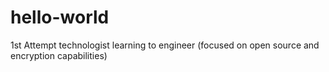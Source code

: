 # hello-world
1st Attempt 
technologist learning to engineer (focused on open source and encryption capabilities)
